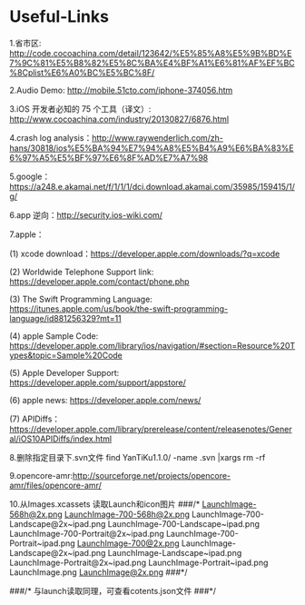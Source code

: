 Useful-Links
=============

1.省市区: http://code.cocoachina.com/detail/123642/%E5%85%A8%E5%9B%BD%E7%9C%81%E5%B8%82%E5%8C%BA%E4%BF%A1%E6%81%AF%EF%BC%8Cplist%E6%A0%BC%E5%BC%8F/

2.Audio Demo: http://mobile.51cto.com/iphone-374056.htm

3.iOS 开发者必知的 75 个工具（译文）: http://www.cocoachina.com/industry/20130827/6876.html

4.crash log analysis：http://www.raywenderlich.com/zh-hans/30818/ios%E5%BA%94%E7%94%A8%E5%B4%A9%E6%BA%83%E6%97%A5%E5%BF%97%E6%8F%AD%E7%A7%98

5.google： https://a248.e.akamai.net/f/1/1/1/dci.download.akamai.com/35985/159415/1/g/

6.app 逆向：http://security.ios-wiki.com/

7.apple：

 (1) xcode download：https://developer.apple.com/downloads/?q=xcode

 (2) Worldwide Telephone Support link: https://developer.apple.com/contact/phone.php

 (3) The Swift Programming Language: https://itunes.apple.com/us/book/the-swift-programming-language/id881256329?mt=11
 
 (4) apple Sample Code: https://developer.apple.com/library/ios/navigation/#section=Resource%20Types&topic=Sample%20Code
 
 (5) Apple Developer Support: https://developer.apple.com/support/appstore/
 
 (6) apple news: https://developer.apple.com/news/
 
 (7) APIDiffs：https://developer.apple.com/library/prerelease/content/releasenotes/General/iOS10APIDiffs/index.html

8.删除指定目录下.svn文件 find YanTiKu1.1.0/ -name .svn |xargs rm -rf

9.opencore-amr:http://sourceforge.net/projects/opencore-amr/files/opencore-amr/

10.从Images.xcassets 读取Launch和icon图片
###/*
     LaunchImage-568h@2x.png
     LaunchImage-700-568h@2x.png
     LaunchImage-700-Landscape@2x~ipad.png
     LaunchImage-700-Landscape~ipad.png
     LaunchImage-700-Portrait@2x~ipad.png
     LaunchImage-700-Portrait~ipad.png
     LaunchImage-700@2x.png
     LaunchImage-Landscape@2x~ipad.png
     LaunchImage-Landscape~ipad.png
     LaunchImage-Portrait@2x~ipad.png
     LaunchImage-Portrait~ipad.png
     LaunchImage.png
     LaunchImage@2x.png
###*/

###/*
与launch读取同理，可查看cotents.json文件
###*/

